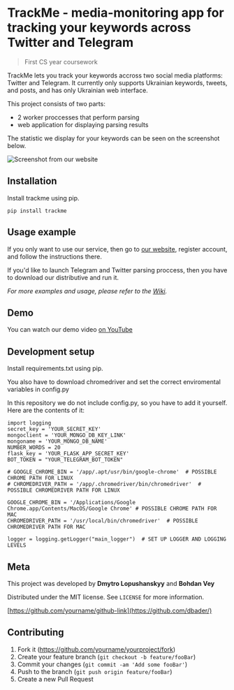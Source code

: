 # TrackMe - media-monitoring app for tracking your keywords across Twitter and Telegram
> First CS year coursework

TrackMe lets you track your keywords accross two social media platforms: Twitter and Telegram. It currently only supports Ukrainian keywords, tweets, and posts, and has only Ukrainian web interface. 

This project consists of two parts:
* 2 worker proccesses that perform parsing
* web application for displaying parsing results

The statistic we display for your keywords can be seen on the screenshot below.

![Screenshot from our website](https://user-images.githubusercontent.com/25267308/82360498-2b041c80-9a12-11ea-9691-cc72d80ae1b3.png)

## Installation

Install trackme using pip.

```
pip install trackme
```

## Usage example

If you only want to use our service, then go to [our website](https://newskitbot6.herokuapp.com/), register account, and follow the instructions there.

If you'd like to launch Telegram and Twitter parsing proccess, then you have to download our distributive and run it.

_For more examples and usage, please refer to the [Wiki][wiki]._

## Demo

You can watch our demo video [on YouTube](https://newskitbot6.herokuapp.com/)

## Development setup

Install requirements.txt using pip.

You also have to download chromedriver and set the correct enviromental variables in config.py

In this repository we do not include config.py, so you have to add it yourself. Here are the contents of it:

```
import logging
secret_key = 'YOUR_SECRET_KEY'
mongoclient = 'YOUR_MONGO_DB_KEY_LINK'
mongoname = 'YOUR_MONGO_DB_NAME'
NUMBER_WORDS = 20
flask_key = 'YOUR_FLASK_APP_SECRET_KEY'
BOT_TOKEN = "YOUR_TELEGRAM_BOT_TOKEN"

# GOOGLE_CHROME_BIN = '/app/.apt/usr/bin/google-chrome'  # POSSIBLE CHROME PATH FOR LINUX
# CHROMEDRIVER_PATH = '/app/.chromedriver/bin/chromedriver'  # POSSIBLE CHROMEDRIVER PATH FOR LINUX

GOOGLE_CHROME_BIN = '/Applications/Google Chrome.app/Contents/MacOS/Google Chrome' # POSSIBLE CHROME PATH FOR MAC
CHROMEDRIVER_PATH = '/usr/local/bin/chromedriver'  # POSSIBLE CHROMEDRIVER PATH FOR MAC

logger = logging.getLogger("main_logger")  # SET UP LOGGER AND LOGGING LEVELS

```

## Meta

This project was developed by **Dmytro Lopushanskyy** and **Bohdan Vey**

Distributed under the MIT license. See ``LICENSE`` for more information.

[https://github.com/yourname/github-link](https://github.com/dbader/)

## Contributing

1. Fork it (<https://github.com/yourname/yourproject/fork>)
2. Create your feature branch (`git checkout -b feature/fooBar`)
3. Commit your changes (`git commit -am 'Add some fooBar'`)
4. Push to the branch (`git push origin feature/fooBar`)
5. Create a new Pull Request

<!-- Markdown link & img dfn's -->
[wiki]: https://github.com/DmytroLopushanskyy/Social-Media-Monitoring/wiki
